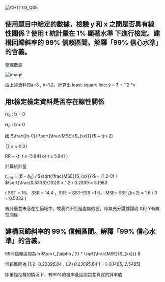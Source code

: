 ![CH12 03_Q05](https://github.com/user-attachments/assets/5e31d150-18c9-4409-91a2-c8442091357a)

使用題目中給定的數據，檢驗 y 和 x 之間是否具有線性關係？使用 t 統計量在 1% 顯著水準 下進行檢定。建構回歸斜率的 99% 信賴區間。解釋「99% 信心水準」的含義。
---

整理數據

![image](https://github.com/user-attachments/assets/4ddef20e-9efd-4b0d-9b49-6cb9ab05ccdb)

由上述資料知a=3 , b=1.2，計算出 least-square line: $\hat{y}$ = 3 + 1.2 *x


用t檢定檢定資料是否存在線性關係
---
$H_0$ : b = 0

$H_a$ : b $\ne$ 0

因 $\frac{(b-0)}{\sqrt{\frac{MSE}{S_{xx}}}}$  ~ t(n-2)

且 $\alpha$ = 0.01

RR = {t: t $\le$ -5.841 or t $\ge$ 5.841  }

計算統計量

$t_{stat}$ = $(\hat{b}-b_0)$ / $\sqrt{\frac{MSE}{S_{xx}}}$ = (1.2-0) / $\sqrt{\frac{0.5333}{10}}$ = 1.2 / 0.2309 = 5.1963

( SST = 16， SSR = 14.4 ，SSE = SST-SSR =1.6， MSE= SSE /(n-2) = 1.6 / 3 = 0.5333 )

統計量並未落在拒絕域中，故我們不拒絕虛無假設，即無充分證據證明 X和 Y有線性關係


建構回歸斜率的 99% 信賴區間。解釋「99% 信心水準」的含義。
---

99%信賴區間為 b $\pm t_{\alpha / 2} * \sqrt{\frac{MSE}{S_{xx}}} $ 

信賴區間為 [1.2- 0.2309*5.84 , 1.2+0.2309*5.84 ] = [-0.1485, 2.5485]

即重複抽樣的情況下，有99%的機率此區間包含真實的斜率值

